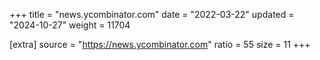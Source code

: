 +++
title = "news.ycombinator.com"
date = "2022-03-22"
updated = "2024-10-27"
weight = 11704

[extra]
source = "https://news.ycombinator.com"
ratio = 55
size = 11
+++
